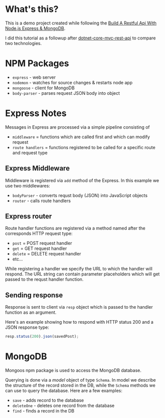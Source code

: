 # What's this?
This is a demo project created while following the [Build A Restful Api With Node.js Express & MongoDB](https://www.youtube.com/watch?v=vjf774RKrLc).

I did this tutorial as a followup after [dotnet-core-mvc-rest-api](https://github.com/knee-cola/dotnet-core-mvc-rest-api) to compare two technologies.

# NPM Packages
* `express` - web server
* `nodemon` - watches for source changes & restarts node app
* `mongoose` - client for MongoDB
* `body-parser` - parses request JSON body into object

# Express Notes
Messages in Express are processed via a simple pipeline consisting of
* `middleware` = functions which are called first and which can modify request
* `route handlers` = functions registered to be called for a specific route and request type

## Express Middleware
Middleware is registered via `add` method of the Express.
In this example we use two middlewares:
* `bodyParser` - converts requst body (JSON) into JavaScript objects
* `router` - calls route handlers

## Express router
Route handler functions are registered via a method named after the corresponds HTTP request type:
* `post` = POST request handler
* `get` = GET request handler
* `delete` = DELETE request handler
* etc...

While registering a handler we specify the URL to which the handler will respond. The URL string can contain parameter placeholders which will get passed to the requst handler function.

## Sending response
Response is sent to client via `resp` object which is passed to the handler function as an argument.

Here's an example showing how to respond with HTTP status 200 and a JSON response type:
```javascript
resp.status(200).json(savedPost);
```

# MongoDB
Mongoos npm package is used to access the MongoDB database.

Querying is done via a *model* object of type `Schema`.
In model we describe the structure of the record stored in the DB, while the `Schema` methods we can use to query the database. Here are a few examples:
* `save` - adds record to the database
* `deleteOne` - deletes one record from the database
* `find` - finds a record in the DB
